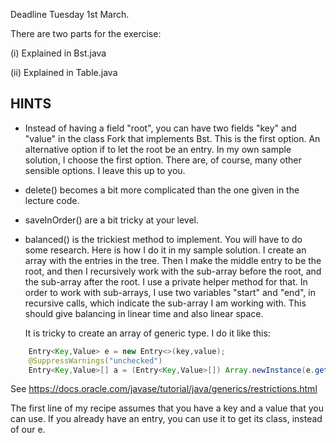 Deadline Tuesday 1st March.

There are two parts for the exercise:

  (i) Explained in Bst.java

  (ii) Explained in Table.java

HINTS
-----

* Instead of having a field "root", you can have two fields "key" and
  "value" in the class Fork that implements Bst. This is the first
  option. An alternative option if to let the root be an entry. In my
  own sample solution, I choose the first option. There are, of
  course, many other sensible options. I leave this up to you.

* delete() becomes a bit more complicated than the one given in the
  lecture code. 

* saveInOrder() are a bit tricky at your level.

* balanced() is the trickiest method to implement. You will have to do
  some research. Here is how I do it in my sample solution. I create
  an array with the entries in the tree. Then I make the middle entry
  to be the root, and then I recursively work with the sub-array
  before the root, and the sub-array after the root. I use a private
  helper method for that. In order to work with sub-arrays, I use two
  variables "start" and "end", in recursive calls, which indicate the
  sub-array I am working with. This should give balancing in linear
  time and also linear space.

  It is tricky to create an array of generic type. I do it like this:

```java
	Entry<Key,Value> e = new Entry<>(key,value);
	@SuppressWarnings("unchecked")
	Entry<Key,Value>[] a = (Entry<Key,Value>[]) Array.newInstance(e.getClass(), size());
```

  See https://docs.oracle.com/javase/tutorial/java/generics/restrictions.html

  The first line of my recipe assumes that you have a key and a value
  that you can use. If you already have an entry, you can use it to
  get its class, instead of our e.
